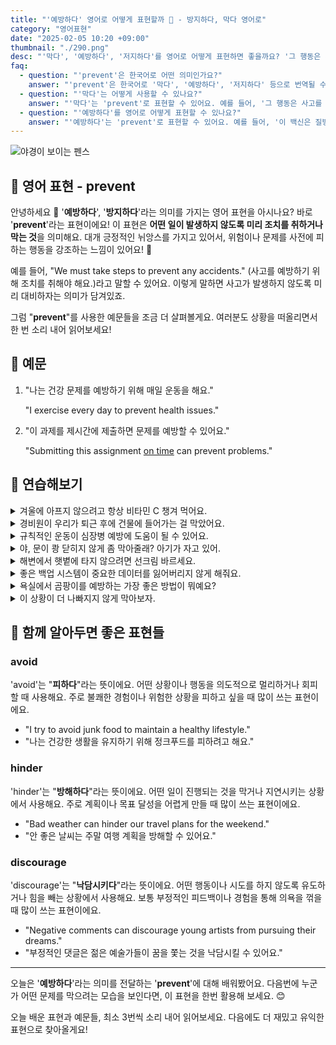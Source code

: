 ```yaml
---
title: "'예방하다' 영어로 어떻게 표현할까 ️🚧 - 방지하다, 막다 영어로"
category: "영어표현"
date: "2025-02-05 10:20 +09:00"
thumbnail: "./290.png"
desc: "'막다', '예방하다', '저지하다'를 영어로 어떻게 표현하면 좋을까요? '그 행동은 사고를 막는 데 도움이 돼요', '이 백신은 질병을 예방해요' 등을 영어로 표현하는 법을 배워봅시다. 다양한 예문을 통해서 연습하고 본인의 표현으로 만들어 보세요."
faq:
  - question: "'prevent'은 한국어로 어떤 의미인가요?"
    answer: "'prevent'은 한국어로 '막다', '예방하다', '저지하다' 등으로 번역될 수 있어요."
  - question: "'막다'는 어떻게 사용할 수 있나요?"
    answer: "'막다'는 'prevent'로 표현할 수 있어요. 예를 들어, '그 행동은 사고를 막는 데 도움이 돼요'는 'That action helps to prevent accidents'로 말할 수 있어요."
  - question: "'예방하다'를 영어로 어떻게 표현할 수 있나요?"
    answer: "'예방하다'는 'prevent'로 표현할 수 있어요. 예를 들어, '이 백신은 질병을 예방해요'는 'This vaccine prevents disease'로 말할 수 있어요."
---
```


![야경이 보이는 펜스](./290-1.jpg)

## 🌟 영어 표현 - prevent

안녕하세요 👋 '**예방하다**', '**방지하다**'라는 의미를 가지는 영어 표현을 아시나요? 바로 '**prevent**'라는 표현이에요! 이 표현은 **어떤 일이 발생하지 않도록 미리 조치를 취하거나 막는 것**을 의미해요. 대개 긍정적인 뉘앙스를 가지고 있어서, 위험이나 문제를 사전에 피하는 행동을 강조하는 느낌이 있어요! 🚦

<script async src="https://pagead2.googlesyndication.com/pagead/js/adsbygoogle.js?client=ca-pub-1465612013356152"
     crossorigin="anonymous"></script>
<!-- engple-horizontal-ad -->

<ins class="adsbygoogle"
     style="display:block"
     data-ad-client="ca-pub-1465612013356152"
     data-ad-slot="2106896038"
     data-ad-format="auto"
     data-full-width-responsive="true"></ins>

<script>
     (adsbygoogle = window.adsbygoogle || []).push({});
</script>

예를 들어, "We must take steps to prevent any accidents." (사고를 예방하기 위해 조치를 취해야 해요.)라고 말할 수 있어요. 이렇게 말하면 사고가 발생하지 않도록 미리 대비하자는 의미가 담겨있죠.

그럼 "**prevent**"를 사용한 예문들을 조금 더 살펴볼게요. 여러분도 상황을 떠올리면서 한 번 소리 내어 읽어보세요!

## 📖 예문

1. "나는 건강 문제를 예방하기 위해 매일 운동을 해요."

   "I exercise every day to prevent health issues."

2. "이 과제를 제시간에 제출하면 문제를 예방할 수 있어요."

   "Submitting this assignment [on time](/blog/vocab-1/043.on-time/) can prevent problems."

## 💬 연습해보기

<details>
<summary>겨울에 아프지 않으려고 항상 비타민 C 챙겨 먹어요.</summary>
<span>I always take vitamin C to prevent getting sick during winter.</span>
</details>

<details>
<summary>경비원이 우리가 퇴근 후에 건물에 들어가는 걸 막았어요.</summary>
<span>The security guard prevented us from entering the building after hours.</span>
</details>

<details>
<summary>규칙적인 운동이 심장병 예방에 도움이 될 수 있어요.</summary>
<span>Regular exercise can help prevent heart disease.</span>
</details>

<details>
<summary>야, 문이 쾅 닫히지 않게 좀 막아줄래? 아기가 자고 있어.</summary>
<span>Hey, can you prevent the door from slamming? The baby's sleeping.</span>
</details>

<details>
<summary>해변에서 햇볕에 타지 않으려면 선크림 바르세요.</summary>
<span><a href="/blog/in-english/022.have-something-on/">Put some sunscreen on</a> to prevent getting sunburned at the beach.</span>
</details>

<details>
<summary>좋은 백업 시스템이 중요한 데이터를 잃어버리지 않게 해줘요.</summary>
<span>A good backup system prevents you from losing <a href="/blog/in-english/318.important/">important</a> data.</span>
</details>

<details>
<summary>욕실에서 곰팡이를 예방하는 가장 좋은 방법이 뭐예요?</summary>
<span>What's the best way to prevent mold in the bathroom?</span>
</details>

<details>
<summary>이 상황이 더 나빠지지 않게 막아보자.</summary>
<span>Let's prevent this situation from <a href="/blog/in-english/234.get-worse/">getting worse</a>.</span>
</details>

## 🤝 함께 알아두면 좋은 표현들

### avoid

'avoid'는 "**피하다**"라는 뜻이에요. 어떤 상황이나 행동을 의도적으로 멀리하거나 회피할 때 사용해요. 주로 불쾌한 경험이나 위험한 상황을 피하고 싶을 때 많이 쓰는 표현이에요.

- "I try to avoid junk food to maintain a healthy lifestyle."
- "나는 건강한 생활을 유지하기 위해 정크푸드를 피하려고 해요."

### hinder

'hinder'는 "**방해하다**"라는 뜻이에요. 어떤 일이 진행되는 것을 막거나 지연시키는 상황에서 사용해요. 주로 계획이나 목표 달성을 어렵게 만들 때 많이 쓰는 표현이에요.

- "Bad weather can hinder our travel plans for the weekend."
- "안 좋은 날씨는 주말 여행 계획을 방해할 수 있어요."

### discourage

'discourage'는 "**낙담시키다**"라는 뜻이에요. 어떤 행동이나 시도를 하지 않도록 유도하거나 힘을 빼는 상황에서 사용해요. 보통 부정적인 피드백이나 경험을 통해 의욕을 꺾을 때 많이 쓰는 표현이에요.

- "Negative comments can discourage young artists from pursuing their dreams."
- "부정적인 댓글은 젊은 예술가들이 꿈을 쫓는 것을 낙담시킬 수 있어요."

---

오늘은 '**예방하다**'라는 의미를 전달하는 '**prevent**'에 대해 배워봤어요. 다음번에 누군가 어떤 문제를 막으려는 모습을 보인다면, 이 표현을 한번 활용해 보세요. 😊

오늘 배운 표현과 예문들, 최소 3번씩 소리 내어 읽어보세요. 다음에도 더 재밌고 유익한 표현으로 찾아올게요!
